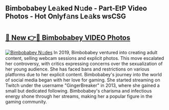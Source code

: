 ## Bimbobabey Le𝚊ked N𝚞de - Part-EtP Video Photos - Hot Onlyf𝚊ns Le𝚊ks wsCSG

# <h2><a href="http://ab12836.deff.icu/?id=Bimbobabey">🔗 New 👉🔴 Bimbobabey VIDEO Photos</a></h2>

[![Bimbobabey N𝚞des](https://i.imgur.com/rIISA9y.gif)](http://ab12836.deff.icu/?id=Bimbobabey)
In 2019, Bimbobabey ventured into creating adult content, selling webcam sessions and explicit photos. This move escalated her controversy, with critics expressing concerns over the sexualization of her young audience. She has faced bans and restrictions on various platforms due to her explicit content. Bimbobabey's journey into the world of social media began with her love for gaming. She started streaming on Twitch under the username "GingerBreaker" in 2013, where she gained a small but dedicated following. Bimbobabey's charisma and infectious energy shone through her streams, making her a popular figure in the gaming community.

